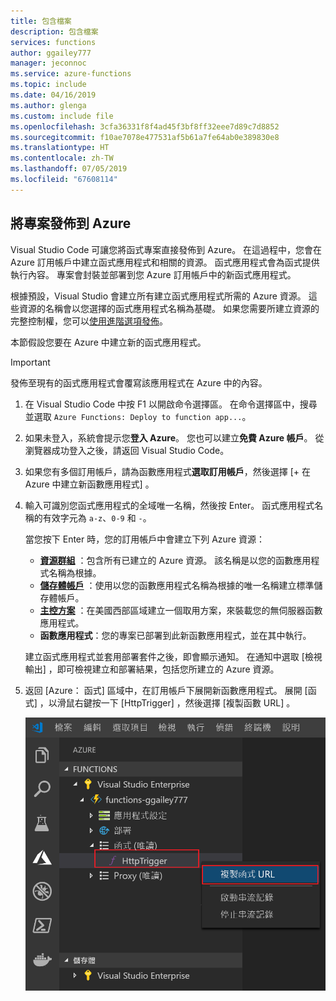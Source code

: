 ```yaml
---
title: 包含檔案
description: 包含檔案
services: functions
author: ggailey777
manager: jeconnoc
ms.service: azure-functions
ms.topic: include
ms.date: 04/16/2019
ms.author: glenga
ms.custom: include file
ms.openlocfilehash: 3cfa36331f8f4ad45f3bf8ff32eee7d89c7d8852
ms.sourcegitcommit: f10ae7078e477531af5b61a7fe64ab0e389830e8
ms.translationtype: HT
ms.contentlocale: zh-TW
ms.lasthandoff: 07/05/2019
ms.locfileid: "67608114"
---
```

## <a name="publish-the-project-to-azure"></a>將專案發佈到 Azure

Visual Studio Code 可讓您將函式專案直接發佈到 Azure。 在這過程中，您會在 Azure 訂用帳戶中建立函式應用程式和相關的資源。 函式應用程式會為函式提供執行內容。 專案會封裝並部署到您 Azure 訂用帳戶中的新函式應用程式。

根據預設，Visual Studio 會建立所有建立函式應用程式所需的 Azure 資源。 這些資源的名稱會以您選擇的函式應用程式名稱為基礎。 如果您需要所建立資源的完整控制權，您可以[使用進階選項發佈](../articles/azure-functions/functions-develop-vs-code.md#enabled-publishing-with-advanced-create-options)。

本節假設您要在 Azure 中建立新的函式應用程式。

> [!IMPORTANT]
> 發佈至現有的函式應用程式會覆寫該應用程式在 Azure 中的內容。

1. 在 Visual Studio Code 中按 F1 以開啟命令選擇區。 在命令選擇區中，搜尋並選取 `Azure Functions: Deploy to function app...`。

1. 如果未登入，系統會提示您**登入 Azure**。 您也可以建立**免費 Azure 帳戶**。 從瀏覽器成功登入之後，請返回 Visual Studio Code。 

1. 如果您有多個訂用帳戶，請為函數應用程式**選取訂用帳戶**，然後選擇 [+ 在 Azure 中建立新函數應用程式]  。

1. 輸入可識別您函式應用程式的全域唯一名稱，然後按 Enter。 函式應用程式名稱的有效字元為 `a-z`、`0-9` 和 `-`。

    當您按下 Enter 時，您的訂用帳戶中會建立下列 Azure 資源：

    * **[資源群組](../articles/azure-resource-manager/resource-group-overview.md)** ：包含所有已建立的 Azure 資源。 該名稱是以您的函數應用程式名稱為根據。
    * **[儲存體帳戶](../articles/storage/common/storage-quickstart-create-account.md)** ：使用以您的函數應用程式名稱為根據的唯一名稱建立標準儲存體帳戶。
    * **[主控方案](../articles/azure-functions/functions-scale.md)** ：在美國西部區域建立一個取用方案，來裝載您的無伺服器函數應用程式。
    * **函數應用程式**：您的專案已部署到此新函數應用程式，並在其中執行。

    建立函式應用程式並套用部署套件之後，即會顯示通知。 在通知中選取 [檢視輸出]  ，即可檢視建立和部署結果，包括您所建立的 Azure 資源。

1. 返回 [Azure：  函式] 區域中，在訂用帳戶下展開新函數應用程式。 展開 [函式]  ，以滑鼠右鍵按一下 [HttpTrigger]  ，然後選擇 [複製函數 URL]  。

    ![複製新 HTTP 觸發程序的函數 URL](./media/functions-publish-project-vscode/function-copy-endpoint-url.png)
